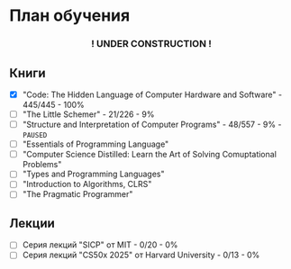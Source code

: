 # План обучения

**<h3 align=center>! UNDER CONSTRUCTION !</h3>**

## Книги

- [x] "Code: The Hidden Language of Computer Hardware and Software" - 445/445 - 100%
- [ ] "The Little Schemer" - 21/226 - 9%
- [ ] "Structure and Interpretation of Computer Programs" - 48/557 - 9% - `PAUSED`
- [ ] "Essentials of Programming Language"
- [ ] "Computer Science Distilled: Learn the Art of Solving Comuptational Problems"
- [ ] "Types and Programming Languages"
- [ ] "Introduction to Algorithms, CLRS"
- [ ] "The Pragmatic Programmer"

## Лекции

- [ ] Серия лекций "SICP" от MIT - 0/20 - 0%
- [ ] Серия лекций "CS50x 2025" от Harvard University - 0/13 - 0%

